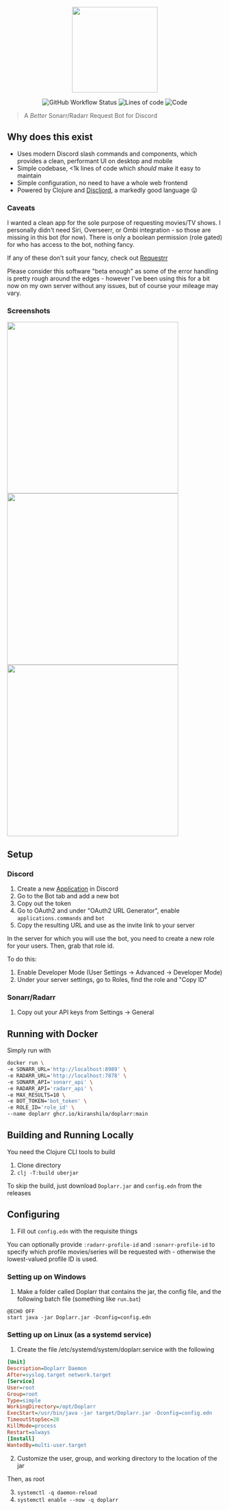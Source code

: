 <p align="center">
  <img src="https://raw.githubusercontent.com/kiranshila/Doplarr/main/logos/logo_cropped.png" width="200">
</p>

</p>
<p align="center">
<img alt="GitHub Workflow Status" src="https://img.shields.io/github/workflow/status/kiranshila/doplarr/Main?style=for-the-badge">
<img alt="Lines of code" src="https://img.shields.io/tokei/lines/github/kiranshila/doplarr?style=for-the-badge">
<img alt="Code" src="https://img.shields.io/badge/code-data-blueviolet?style=for-the-badge">
</p>

> A _Better_ Sonarr/Radarr Request Bot for Discord

## Why does this exist

- Uses modern Discord slash commands and components, which provides a clean, performant UI on desktop and mobile
- Simple codebase, <1k lines of code which *should* make it easy to maintain
- Simple configuration, no need to have a whole web frontend
- Powered by Clojure and [Discljord](https://github.com/IGJoshua/discljord), a markedly good language 😛

### Caveats

I wanted a clean app for the sole purpose of requesting movies/TV shows.
I personally didn't need Siri, Overseerr, or Ombi integration - so those are missing in this bot (for now).
There is only a boolean permission (role gated) for who has access to the bot, nothing fancy.

If any of these don't suit your fancy, check out [Requestrr](https://github.com/darkalfx/requestrr)

Please consider this software "beta enough" as some of the error handling is pretty rough around the edges - however I've been using this for a bit now on my own server without any issues, but of course your mileage may vary.

### Screenshots

<img src="https://raw.githubusercontent.com/kiranshila/Doplarr/main/screenshots/Request.png" width="400">
<img src="https://raw.githubusercontent.com/kiranshila/Doplarr/main/screenshots/Selection.png" width="400">
<img src="https://raw.githubusercontent.com/kiranshila/Doplarr/main/screenshots/button.png" width="400">

## Setup

### Discord

1. Create a new [Application](https://discord.com/developers/applications) in Discord
2. Go to the Bot tab and add a new bot
3. Copy out the token
4. Go to OAuth2 and under "OAuth2 URL Generator", enable `applications.commands` and `bot`
5. Copy the resulting URL and use as the invite link to your server

In the server for which you will use the bot, you need to create a new role for
your users. Then, grab that role id.

To do this:

1. Enable Developer Mode (User Settings -> Advanced -> Developer Mode)
2. Under your server settings, go to Roles, find the role and "Copy ID"

### Sonarr/Radarr

1. Copy out your API keys from Settings -> General

## Running with Docker

Simply run with

```bash
docker run \
-e SONARR_URL='http://localhost:8989' \
-e RADARR_URL='http://localhost:7878' \
-e SONARR_API='sonarr_api' \
-e RADARR_API='radarr_api' \
-e MAX_RESULTS=10 \
-e BOT_TOKEN='bot_token' \
-e ROLE_ID='role_id' \
--name doplarr ghcr.io/kiranshila/doplarr:main

```

## Building and Running Locally

You need the Clojure CLI tools to build

1. Clone directory
2. `clj -T:build uberjar`

To skip the build, just download `Doplarr.jar` and `config.edn` from the releases

## Configuring

1. Fill out `config.edn` with the requisite things

You can optionally provide `:radarr-profile-id` and `:sonarr-profile-id` to
specify which profile movies/series will be requested with - otherwise the
lowest-valued profile ID is used.

### Setting up on Windows

1. Make a folder called Doplarr that contains the jar, the config file, and the
   following batch file (something like `run.bat`)

```batchfile
@ECHO OFF
start java -jar Doplarr.jar -Dconfig=config.edn
```

### Setting up on Linux (as a systemd service)

1. Create the file /etc/systemd/system/doplarr.service with the following

```ini
[Unit]
Description=Doplarr Daemon
After=syslog.target network.target
[Service]
User=root
Group=root
Type=simple
WorkingDirectory=/opt/Doplarr
ExecStart=/usr/bin/java -jar target/Doplarr.jar -Dconfig=config.edn
TimeoutStopSec=20
KillMode=process
Restart=always
[Install]
WantedBy=multi-user.target
```

2. Customize the user, group, and working directory to the location of the jar

Then, as root

3. `systemctl -q daemon-reload`
4. `systemctl enable --now -q doplarr`
